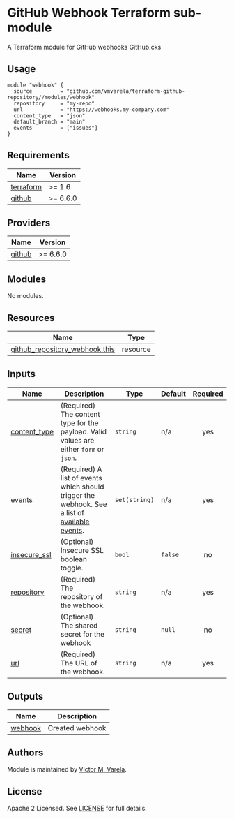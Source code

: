 # GitHub Webhook Terraform sub-module

A Terraform module for GitHub webhooks GitHub.cks

## Usage

```hcl
module "webhook" {
  source         = "github.com/vmvarela/terraform-github-repository//modules/webhook"
  repository     = "my-repo"
  url            = "https://webhooks.my-company.com"
  content_type   = "json"
  default_branch = "main"
  events         = ["issues"]
}
```

<!-- BEGIN_TF_DOCS -->
## Requirements

| Name | Version |
|------|---------|
| <a name="requirement_terraform"></a> [terraform](#requirement\_terraform) | >= 1.6 |
| <a name="requirement_github"></a> [github](#requirement\_github) | >= 6.6.0 |

## Providers

| Name | Version |
|------|---------|
| <a name="provider_github"></a> [github](#provider\_github) | >= 6.6.0 |

## Modules

No modules.

## Resources

| Name | Type |
|------|------|
| [github_repository_webhook.this](https://registry.terraform.io/providers/integrations/github/latest/docs/resources/repository_webhook) | resource |

## Inputs

| Name | Description | Type | Default | Required |
|------|-------------|------|---------|:--------:|
| <a name="input_content_type"></a> [content\_type](#input\_content\_type) | (Required) The content type for the payload. Valid values are either `form` or `json`. | `string` | n/a | yes |
| <a name="input_events"></a> [events](#input\_events) | (Required) A list of events which should trigger the webhook. See a list of [available events](https://docs.github.com/es/webhooks/webhook-events-and-payloads). | `set(string)` | n/a | yes |
| <a name="input_insecure_ssl"></a> [insecure\_ssl](#input\_insecure\_ssl) | (Optional) Insecure SSL boolean toggle. | `bool` | `false` | no |
| <a name="input_repository"></a> [repository](#input\_repository) | (Required) The repository of the webhook. | `string` | n/a | yes |
| <a name="input_secret"></a> [secret](#input\_secret) | (Optional) The shared secret for the webhook | `string` | `null` | no |
| <a name="input_url"></a> [url](#input\_url) | (Required) The URL of the webhook. | `string` | n/a | yes |

## Outputs

| Name | Description |
|------|-------------|
| <a name="output_webhook"></a> [webhook](#output\_webhook) | Created webhook |
<!-- END_TF_DOCS -->

## Authors

Module is maintained by [Victor M. Varela](https://github.com/vmvarela).

## License

Apache 2 Licensed. See [LICENSE](https://github.com/vmvarela/terraform-github-repository/tree/master/LICENSE) for full details.
